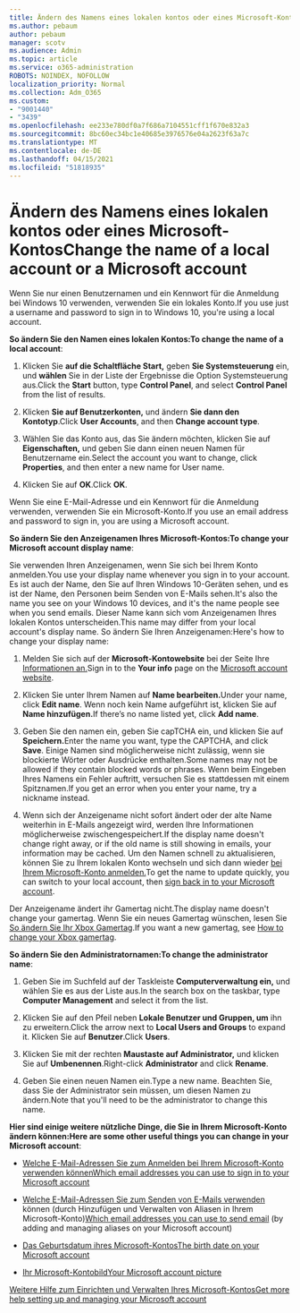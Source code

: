 ```yaml
---
title: Ändern des Namens eines lokalen kontos oder eines Microsoft-Kontos
ms.author: pebaum
author: pebaum
manager: scotv
ms.audience: Admin
ms.topic: article
ms.service: o365-administration
ROBOTS: NOINDEX, NOFOLLOW
localization_priority: Normal
ms.collection: Adm_O365
ms.custom:
- "9001440"
- "3439"
ms.openlocfilehash: ee233e780df0a7f686a7104551cff1f670e832a3
ms.sourcegitcommit: 8bc60ec34bc1e40685e3976576e04a2623f63a7c
ms.translationtype: MT
ms.contentlocale: de-DE
ms.lasthandoff: 04/15/2021
ms.locfileid: "51818935"
---
```

# <a name="change-the-name-of-a-local-account-or-a-microsoft-account"></a><span data-ttu-id="901fb-102">Ändern des Namens eines lokalen kontos oder eines Microsoft-Kontos</span><span class="sxs-lookup"><span data-stu-id="901fb-102">Change the name of a local account or a Microsoft account</span></span>

<span data-ttu-id="901fb-103">Wenn Sie nur einen Benutzernamen und ein Kennwort für die Anmeldung bei Windows 10 verwenden, verwenden Sie ein lokales Konto.</span><span class="sxs-lookup"><span data-stu-id="901fb-103">If you use just a username and password to sign in to Windows 10, you're using a local account.</span></span> 

<span data-ttu-id="901fb-104">**So ändern Sie den Namen eines lokalen Kontos:**</span><span class="sxs-lookup"><span data-stu-id="901fb-104">**To change the name of a local account**:</span></span>

1. <span data-ttu-id="901fb-105">Klicken Sie **auf die Schaltfläche Start,** geben **Sie Systemsteuerung** ein, und **wählen** Sie in der Liste der Ergebnisse die Option Systemsteuerung aus.</span><span class="sxs-lookup"><span data-stu-id="901fb-105">Click the **Start** button, type **Control Panel**, and select **Control Panel** from the list of results.</span></span>

2. <span data-ttu-id="901fb-106">Klicken **Sie auf Benutzerkonten,** und ändern **Sie dann den Kontotyp**.</span><span class="sxs-lookup"><span data-stu-id="901fb-106">Click **User Accounts**, and then **Change account type**.</span></span>

3. <span data-ttu-id="901fb-107">Wählen Sie das Konto aus, das Sie ändern möchten, klicken Sie auf **Eigenschaften,** und geben Sie dann einen neuen Namen für Benutzername ein.</span><span class="sxs-lookup"><span data-stu-id="901fb-107">Select the account you want to change, click **Properties**, and then enter a new name for User name.</span></span>

4. <span data-ttu-id="901fb-108">Klicken Sie auf **OK**.</span><span class="sxs-lookup"><span data-stu-id="901fb-108">Click **OK**.</span></span>

<span data-ttu-id="901fb-109">Wenn Sie eine E-Mail-Adresse und ein Kennwort für die Anmeldung verwenden, verwenden Sie ein Microsoft-Konto.</span><span class="sxs-lookup"><span data-stu-id="901fb-109">If you use an email address and password to sign in, you are using a Microsoft account.</span></span>

<span data-ttu-id="901fb-110">**So ändern Sie den Anzeigenamen Ihres Microsoft-Kontos:**</span><span class="sxs-lookup"><span data-stu-id="901fb-110">**To change your Microsoft account display name**:</span></span>

<span data-ttu-id="901fb-111">Sie verwenden Ihren Anzeigenamen, wenn Sie sich bei Ihrem Konto anmelden.</span><span class="sxs-lookup"><span data-stu-id="901fb-111">You use your display name whenever you sign in to your account.</span></span> <span data-ttu-id="901fb-112">Es ist auch der Name, den Sie auf Ihren Windows 10-Geräten sehen, und es ist der Name, den Personen beim Senden von E-Mails sehen.</span><span class="sxs-lookup"><span data-stu-id="901fb-112">It's also the name you see on your Windows 10 devices, and it's the name people see when you send emails.</span></span> <span data-ttu-id="901fb-113">Dieser Name kann sich vom Anzeigenamen Ihres lokalen Kontos unterscheiden.</span><span class="sxs-lookup"><span data-stu-id="901fb-113">This name may differ from your local account's display name.</span></span> <span data-ttu-id="901fb-114">So ändern Sie Ihren Anzeigenamen:</span><span class="sxs-lookup"><span data-stu-id="901fb-114">Here's how to change your display name:</span></span>

1. <span data-ttu-id="901fb-115">Melden Sie sich auf der **Microsoft-Kontowebsite** bei der Seite Ihre [Informationen an.](https://account.microsoft.com/)</span><span class="sxs-lookup"><span data-stu-id="901fb-115">Sign in to the **Your info** page on the [Microsoft account website](https://account.microsoft.com/).</span></span>

2. <span data-ttu-id="901fb-116">Klicken Sie unter Ihrem Namen auf **Name bearbeiten.**</span><span class="sxs-lookup"><span data-stu-id="901fb-116">Under your name, click **Edit name**.</span></span> <span data-ttu-id="901fb-117">Wenn noch kein Name aufgeführt ist, klicken Sie auf **Name hinzufügen.**</span><span class="sxs-lookup"><span data-stu-id="901fb-117">If there’s no name listed yet, click **Add name**.</span></span> 

3. <span data-ttu-id="901fb-118">Geben Sie den namen ein, geben Sie capTCHA ein, und klicken Sie auf **Speichern.**</span><span class="sxs-lookup"><span data-stu-id="901fb-118">Enter the name you want, type the CAPTCHA, and click **Save**.</span></span> <span data-ttu-id="901fb-119">Einige Namen sind möglicherweise nicht zulässig, wenn sie blockierte Wörter oder Ausdrücke enthalten.</span><span class="sxs-lookup"><span data-stu-id="901fb-119">Some names may not be allowed if they contain blocked words or phrases.</span></span> <span data-ttu-id="901fb-120">Wenn beim Eingeben Ihres Namens ein Fehler auftritt, versuchen Sie es stattdessen mit einem Spitznamen.</span><span class="sxs-lookup"><span data-stu-id="901fb-120">If you get an error when you enter your name, try a nickname instead.</span></span>

4. <span data-ttu-id="901fb-121">Wenn sich der Anzeigename nicht sofort ändert oder der alte Name weiterhin in E-Mails angezeigt wird, werden Ihre Informationen möglicherweise zwischengespeichert.</span><span class="sxs-lookup"><span data-stu-id="901fb-121">If the display name doesn't change right away, or if the old name is still showing in emails, your information may be cached.</span></span> <span data-ttu-id="901fb-122">Um den Namen schnell zu aktualisieren, können Sie zu Ihrem lokalen Konto wechseln und sich dann wieder [bei Ihrem Microsoft-Konto anmelden.](https://account.microsoft.com/)</span><span class="sxs-lookup"><span data-stu-id="901fb-122">To get the name to update quickly, you can switch to your local account, then [sign back in to your Microsoft account](https://account.microsoft.com/).</span></span>

<span data-ttu-id="901fb-123">Der Anzeigename ändert ihr Gamertag nicht.</span><span class="sxs-lookup"><span data-stu-id="901fb-123">The display name doesn't change your gamertag.</span></span> <span data-ttu-id="901fb-124">Wenn Sie ein neues Gamertag wünschen, lesen Sie [So ändern Sie Ihr Xbox Gamertag](https://support.xbox.com/id-ID/account-management/change-xbox-live-gamertag).</span><span class="sxs-lookup"><span data-stu-id="901fb-124">If you want a new gamertag, see [How to change your Xbox gamertag](https://support.xbox.com/id-ID/account-management/change-xbox-live-gamertag).</span></span>

<span data-ttu-id="901fb-125">**So ändern Sie den Administratornamen:**</span><span class="sxs-lookup"><span data-stu-id="901fb-125">**To change the administrator name**:</span></span>

1. <span data-ttu-id="901fb-126">Geben Sie im Suchfeld auf der Taskleiste **Computerverwaltung ein,** und wählen Sie es aus der Liste aus.</span><span class="sxs-lookup"><span data-stu-id="901fb-126">In the search box on the taskbar, type **Computer Management** and select it from the list.</span></span>

2. <span data-ttu-id="901fb-127">Klicken Sie auf den Pfeil neben **Lokale Benutzer und Gruppen, um** ihn zu erweitern.</span><span class="sxs-lookup"><span data-stu-id="901fb-127">Click the arrow next to **Local Users and Groups** to expand it.</span></span> <span data-ttu-id="901fb-128">Klicken Sie auf **Benutzer**.</span><span class="sxs-lookup"><span data-stu-id="901fb-128">Click **Users**.</span></span>

3. <span data-ttu-id="901fb-129">Klicken Sie mit der rechten **Maustaste auf Administrator,** und klicken Sie auf **Umbenennen**.</span><span class="sxs-lookup"><span data-stu-id="901fb-129">Right-click **Administrator** and click **Rename**.</span></span>

4. <span data-ttu-id="901fb-130">Geben Sie einen neuen Namen ein.</span><span class="sxs-lookup"><span data-stu-id="901fb-130">Type a new name.</span></span> <span data-ttu-id="901fb-131">Beachten Sie, dass Sie der Administrator sein müssen, um diesen Namen zu ändern.</span><span class="sxs-lookup"><span data-stu-id="901fb-131">Note that you'll need to be the administrator to change this name.</span></span>

<span data-ttu-id="901fb-132">**Hier sind einige weitere nützliche Dinge, die Sie in Ihrem Microsoft-Konto ändern können:**</span><span class="sxs-lookup"><span data-stu-id="901fb-132">**Here are some other useful things you can change in your Microsoft account**:</span></span>

- [<span data-ttu-id="901fb-133">Welche E-Mail-Adressen Sie zum Anmelden bei Ihrem Microsoft-Konto verwenden können</span><span class="sxs-lookup"><span data-stu-id="901fb-133">Which email addresses you can use to sign in to your Microsoft account</span></span>](https://support.microsoft.com/help/4026162)

- <span data-ttu-id="901fb-134">[Welche E-Mail-Adressen Sie zum Senden von E-Mails verwenden](https://support.microsoft.com/help/12407) können (durch Hinzufügen und Verwalten von Aliasen in Ihrem Microsoft-Konto)</span><span class="sxs-lookup"><span data-stu-id="901fb-134">[Which email addresses you can use to send email](https://support.microsoft.com/help/12407) (by adding and managing aliases on your Microsoft account)</span></span>

- [<span data-ttu-id="901fb-135">Das Geburtsdatum ihres Microsoft-Kontos</span><span class="sxs-lookup"><span data-stu-id="901fb-135">The birth date on your Microsoft account</span></span>](https://support.microsoft.com/help/12411)

- [<span data-ttu-id="901fb-136">Ihr Microsoft-Kontobild</span><span class="sxs-lookup"><span data-stu-id="901fb-136">Your Microsoft account picture</span></span>](https://support.microsoft.com/help/4026790)

[<span data-ttu-id="901fb-137">Weitere Hilfe zum Einrichten und Verwalten Ihres Microsoft-Kontos</span><span class="sxs-lookup"><span data-stu-id="901fb-137">Get more help setting up and managing your Microsoft account</span></span>](https://support.microsoft.com/hub/4294457/microsoft-account-help#manage-account)